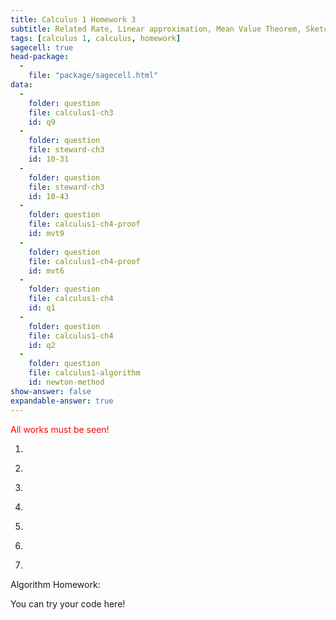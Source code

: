 ```yaml
---
title: Calculus 1 Homework 3
subtitle: Related Rate, Linear approximation, Mean Value Theorem, Sketch functions, and L'Hoipital rule
tags: [calculus 1, calculus, homework]
sagecell: true
head-package:
  -
    file: "package/sagecell.html"
data:
  -
    folder: question
    file: calculus1-ch3
    id: q9
  -
    folder: question
    file: steward-ch3
    id: 10-31
  - 
    folder: question
    file: steward-ch3
    id: 10-43
  -
    folder: question
    file: calculus1-ch4-proof
    id: mvt9
  -
    folder: question
    file: calculus1-ch4-proof
    id: mvt6
  -
    folder: question
    file: calculus1-ch4
    id: q1
  -
    folder: question
    file: calculus1-ch4
    id: q2
  -
    folder: question
    file: calculus1-algorithm
    id: newton-method
show-answer: false
expandable-answer: true
---
```

<span style="color:red;">All works must be seen!</span>

1. <div id='question-question-calculus1-ch3-q9'></div>

2. <div id='question-question-steward-ch3-10-31'></div>

3. <div id='question-question-steward-ch3-10-43'></div>

4. <div id='question-question-calculus1-ch4-proof-mvt9'></div>

5. <div id='question-question-calculus1-ch4-proof-mvt6'></div>

6. <div id='question-question-calculus1-ch4-q1'></div>

7. <div id='question-question-calculus1-ch4-q2'></div>

Algorithm Homework:

<div id='question-question-calculus1-algorithm-newton-method'></div>

<div class='compute'>You can try your code here!</div>